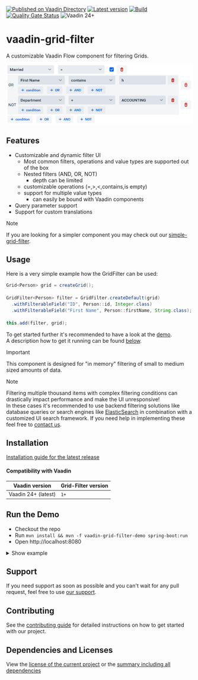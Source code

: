 [![Published on Vaadin Directory](https://img.shields.io/badge/Vaadin%20Directory-published-00b4f0?logo=vaadin)](https://vaadin.com/directory/component/grid-filter-for-vaadin)
[![Latest version](https://img.shields.io/maven-central/v/software.xdev/vaadin-grid-filter?logo=apache%20maven)](https://mvnrepository.com/artifact/software.xdev/vaadin-grid-filter)
[![Build](https://img.shields.io/github/actions/workflow/status/xdev-software/vaadin-grid-filter/check-build.yml?branch=develop)](https://github.com/xdev-software/vaadin-grid-filter/actions/workflows/check-build.yml?query=branch%3Adevelop)
[![Quality Gate Status](https://sonarcloud.io/api/project_badges/measure?project=xdev-software_vaadin-grid-filter&metric=alert_status)](https://sonarcloud.io/dashboard?id=xdev-software_vaadin-grid-filter)
![Vaadin 24+](https://img.shields.io/badge/Vaadin%20Platform/Flow-24+-00b4f0)

# vaadin-grid-filter

A customizable Vaadin Flow component for filtering Grids.

![demo](assets/demo.png)

## Features
* Customizable and dynamic filter UI
  * Most common filters, operations and value types are supported out of the box
  * Nested filters (AND, OR, NOT)
    * depth can be limited
  * customizable operations (=,>,<,contains,is empty)
  * support for multiple value types
    * can easily be bound with Vaadin components
* Query parameter support
* Support for custom translations

> [!NOTE]
> If you are looking for a simpler component you may check out our [simple-grid-filter](https://github.com/xdev-software/vaadin-simple-grid-filter).

## Usage

Here is a very simple example how the GridFilter can be used:
```java
Grid<Person> grid = createGrid();

GridFilter<Person> filter = GridFilter.createDefault(grid)
  .withFilterableField("ID", Person::id, Integer.class)
  .withFilterableField("First Name", Person::firstName, String.class);

this.add(filter, grid);
```

To get started further it's recommended to have a look at the [demo](./vaadin-grid-filter-demo).<br/>
A description how to get it running can be found [below](#run-the-demo).

> [!IMPORTANT]
> This component is designed for "in memory" filtering of small to medium sized amounts of data.

> [!NOTE]
> Filtering multiple thousand items with complex filtering conditions can drastically impact performance and make the UI unresponsive!<br/> In these cases it's recommended to use backend filtering solutions like database queries or search engines like [ElasticSearch](https://en.wikipedia.org/wiki/Elasticsearch) in combination with a customized UI search framework. If you need help in implementing these feel free to [contact us](https://xdev.software/en/services/support).

## Installation
[Installation guide for the latest release](https://github.com/xdev-software/vaadin-grid-filter/releases/latest#Installation)

#### Compatibility with Vaadin

| Vaadin version | Grid-Filter version |
| --- | --- |
| Vaadin 24+ (latest) | ``1+`` |

## Run the Demo
* Checkout the repo
* Run ``mvn install && mvn -f vaadin-grid-filter-demo spring-boot:run``
* Open http://localhost:8080

<details>
  <summary>Show example</summary>
  
  ![demo](assets/demo.avif)
</details>

## Support
If you need support as soon as possible and you can't wait for any pull request, feel free to use [our support](https://xdev.software/en/services/support).

## Contributing
See the [contributing guide](./CONTRIBUTING.md) for detailed instructions on how to get started with our project.

## Dependencies and Licenses
View the [license of the current project](LICENSE) or the [summary including all dependencies](https://xdev-software.github.io/vaadin-grid-filter/dependencies)
